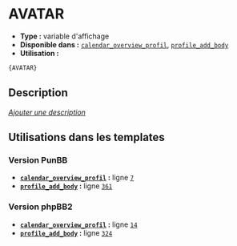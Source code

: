 # AVATAR
* __Type :__ variable d'affichage
* __Disponible dans :__ [`calendar_overview_profil`](../tpl/var/calendar_overview_profil.md#readme), [`profile_add_body`](../tpl/var/profile_add_body.md#readme)
* __Utilisation :__

```html
{AVATAR}
```

## Description
[*Ajouter une description*](https://fa-tvars.appspot.com/var/AVATAR)

## Utilisations dans les templates

### Version PunBB
* __[`calendar_overview_profil`](../tpl/var/calendar_overview_profil.md#readme) :__ ligne [`7`](../tpl/src/punbb/calendar_overview_profil.tpl#L7)
* __[`profile_add_body`](../tpl/var/profile_add_body.md#readme) :__ ligne [`361`](../tpl/src/punbb/profile_add_body.tpl#L361)

### Version phpBB2
* __[`calendar_overview_profil`](../tpl/var/calendar_overview_profil.md#readme) :__ ligne [`14`](../tpl/src/subsilver/calendar_overview_profil.tpl#L14)
* __[`profile_add_body`](../tpl/var/profile_add_body.md#readme) :__ ligne [`324`](../tpl/src/subsilver/profile_add_body.tpl#L324)